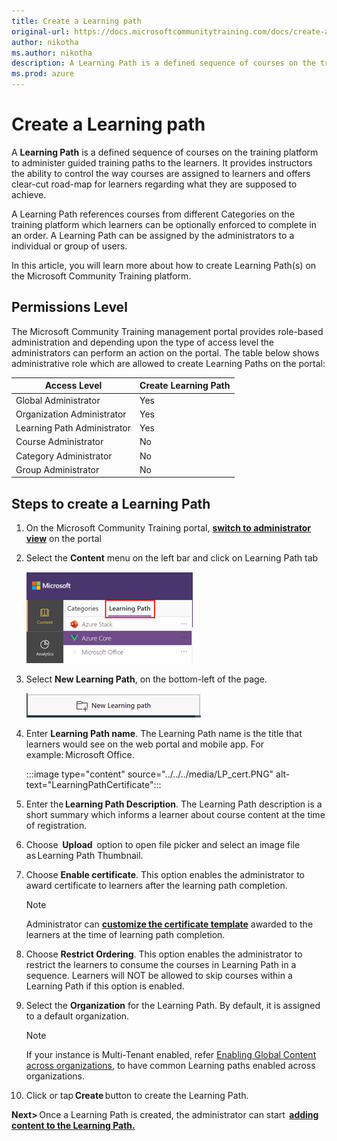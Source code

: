 ```yaml
---
title: Create a Learning path
original-url: https://docs.microsoftcommunitytraining.com/docs/create-a-learning-path
author: nikotha
ms.author: nikotha
description: A Learning Path is a defined sequence of courses on the training platform to administer guided training paths to the learners.
ms.prod: azure
---
```


# Create a Learning path

A **Learning Path** is a defined sequence of courses on the training platform to administer guided training paths to the learners. It provides instructors the ability to control the way courses are assigned to learners and offers clear-cut road-map for learners regarding what they are supposed to achieve.

A Learning Path references courses from different Categories on the training platform which learners can be optionally enforced to complete in an order. A Learning Path can be assigned by the administrators to a individual or group of users.

In this article, you will learn more about how to create Learning Path(s) on the Microsoft Community Training platform.

## Permissions Level

The Microsoft Community Training management portal provides role-based administration and depending upon the type of access level the administrators can perform an action on the portal. The table below shows administrative role which are allowed to create Learning Paths on the portal:

| Access Level  | Create Learning Path |
| --- | --- |
| Global Administrator | Yes |
| Organization Administrator | Yes |
| Learning Path Administrator | Yes |
| Course Administrator | No |
| Category Administrator | No |
| Group Administrator | No |

## Steps to create a Learning Path

1. On the Microsoft Community Training portal, [**switch to administrator view**](../../../get-started/step-by-step-configuration-guide.md#step-2--switch-to-administrator-view-of-the-portal) on the portal

2. Select the **Content** menu on the left bar and click on Learning Path tab

    ![Content on left bar](../../../media/image%28388%29.png)

3. Select **New Learning Path**, on the bottom-left of the page.

    ![Select New Learning Path](../../../media/image%28390%29.png)

4. Enter **Learning Path name**. The Learning Path name is the title that learners would see on the web portal and mobile app. For example: Microsoft Office.

    :::image type="content" source="../../../media/LP_cert.PNG" alt-text="LearningPathCertificate":::

5. Enter the **Learning Path Description**. The Learning Path description is a short summary which informs a learner about course content at the time of registration.

6. Choose  **Upload**  option to open file picker and select an image file as Learning Path Thumbnail.

7. Choose **Enable certificate**. This option enables the administrator to award certificate to learners after the learning path completion.

    >[!Note]
    >Administrator can [**customize the certificate template**](../../../settings/customize-the-certificate-template.md#customize-the-certificate-template-for-the-platform) awarded to the learners at the time of learning path completion.

8. Choose **Restrict Ordering**. This option enables the administrator to restrict the learners to consume the courses in Learning Path in a sequence. Learners will NOT be allowed to skip courses within a Learning Path if this option is enabled.

9. Select the **Organization** for the Learning Path. By default, it is assigned to a default organization.

    > [!Note]
    > If your instance is Multi-Tenant enabled, refer [Enabling Global Content across organizations](../../content-management-overview.md#enabling-global-content-across-organizations), to have common Learning paths enabled across organizations.

10. Click or tap **Create** button to create the Learning Path.

**Next>** Once a Learning Path is created, the administrator can start  [**adding content to the Learning Path.**](add-course-to-a-learning-path.md)
